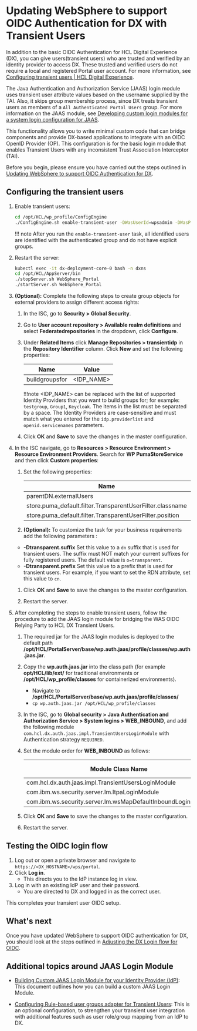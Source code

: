 # Updating WebSphere to support OIDC Authentication for DX with Transient Users

In addition to the basic OIDC Authentication for HCL Digital Experience (DX), you can give users(transient users) who are trusted and verified by an identity provider to access DX. These trusted and verified users do not require a local and registered Portal user account. For more information, see [Configuring transient users | HCL Digital Experience](https://help.hcltechsw.com/digital-experience/9.5/security/openid_trans_users.html).

The Java Authentication and Authorization Service (JAAS) login module uses transient user attribute values based on the username supplied by the TAI. Also, it skips group membership process, since DX treats transient users as members of a `All Authenticated Portal Users` group. For more information on the JAAS module, see [Developing custom login modules for a system login configuration for JAAS](https://www.ibm.com/docs/en/was-nd/9.0.5?topic=ujaaspmwa-developing-custom-login-modules-system-login-configuration-jaas).

This functionality allows you to write minimal custom code that can bridge components and provide DX-based applications to integrate with an OIDC OpenID Provider (OP). This configuration is for the basic login module that enables Transient Users with any inconsistent Trust Association Interceptor (TAI).

Before you begin, please ensure you have carried out the steps outlined in [Updating WebSphere to support OIDC Authentication for DX](../dx-update-webshpere-for-oidc.md).

## Configuring the transient users

1. Enable transient users:

    ```sh
    cd /opt/HCL/wp_profile/ConfigEngine
    ./ConfigEngine.sh enable-transient-user -DWasUserId=wpsadmin -DWasPassword=wpsadmin
    ```

    !!! note
        After you run the `enable-transient-user` task, all identified users are identified with the authenticated group and do not have explicit groups.

2. Restart the server:

    ```sh
    kubectl exec -it dx-deployment-core-0 bash -n dxns
    cd /opt/HCL/AppServer/bin 
    ./stopServer.sh WebSphere_Portal
    ./startServer.sh WebSphere_Portal
    ```

3. **(Optional):** Complete the following steps to create group objects for external providers to assign different access rights:

    1. In the ISC, go to **Security > Global Security**.

    1. Go to **User account repository > Available realm definitions** and select **Federatedrepositories** in the dropdown,  click **Configure**.

    1. Under **Related Items** click **Manage Repositories > transientidp** in the **Repository Identifier** column. Click **New** and set the following properties:

        | Name                                  | Value            |
        | ------------------------------------- | ---------------- |
        | buildgroupsfor                        | &lt;IDP_NAME&gt; |

        !!!note
            &lt;IDP_NAME&gt; can be replaced with the list of supported Identity Providers that you want to build groups for; for example: `testgroup`, `Group1`, `Keycloak`. The items in the list must be separated by a space. The Identity Providers are case-sensitive and must match what you entered for the `idp.providerlist` and `openid.servicenames` parameters.

    1. Click **OK** and  **Save** to save the changes in the master configuration.

4. In the ISC navigate, go to **Resources > Resource Environment > Resource Environment Providers**. Search for **WP PumaStoreService** and then click **Custom properties**:

    1. Set the following properties:

        | Name | Value |
        | ---- | ---- |
        | parentDN.externalUsers | o=transparent |
        | store.puma_default.filter.TransparentUserFilter.classname | com.ibm.wps.um.TransparentUserFilter |
        | store.puma_default.filter.TransparentUserFilter.position | -10 |

    2. **(Optional):** To customize the task for your business requirements add the following parameters : 
    - **-Dtransparent.suffix** Set this value to a `dn` suffix that is used for transient users. The suffix must NOT match your current suffixes for fully registered users. The default value is `o=transparent`. 
    - **-Dtransparent.prefix** Set this value to a prefix that is used for transient users. For example, if you want to set the RDN attribute, set this value to `cn`.

    1. Click **OK** and **Save** to save the changes to the master configuration.

    1. Restart the server.

5. After completing the steps to enable transient users, follow the procedure to add the JAAS login module for bridging the WAS OIDC Relying Party to HCL DX Transient Users.

    1. The required jar for the JAAS login modules is deployed to the default path **/opt/HCL/PortalServer/base/wp.auth.jaas/profile/classes/wp.auth.jaas.jar**.

    2. Copy the **wp.auth.jaas.jar** into the class path (for example **opt/HCL/lib/ext/** for traditional environments or **/opt/HCL/wp_profile/classes** for containerized environments).
        - Navigate to **/opt/HCL/PortalServer/base/wp.auth.jaas/profile/classes/**
        - `cp wp.auth.jaas.jar /opt/HCL/wp_profile/classes`

    3. In the ISC, go to **Global security > Java Authentication and Authorization Service > System logins > WEB_INBOUND**, and add the following module `com.hcl.dx.auth.jaas.impl.TransientUsersLoginModule` with Authentication strategy `REQUIRED`.

    4. Set the module order for **WEB_INBOUND** as follows:

        | Module Class Name | Module Order |
        | --- | --- |
        | com.hcl.dx.auth.jaas.impl.TransientUsersLoginModule | 1 |
        | com.ibm.ws.security.server.lm.ltpaLoginModule | 2 |
        | com.ibm.ws.security.server.lm.wsMapDefaultInboundLoginModule | 3 |

    5. Click **OK** and **Save**  to save the changes to the master configuration.

    6. Restart the server.

## Testing the OIDC login flow

1. Log out or open a private browser and navigate to `https://<DX_HOSTNAME>/wps/portal`.
2. Click **Log in**.
    - This directs you to the IdP instance log in view.
3. Log in with an existing IdP user and their password.
    - You are directed to DX and logged in as the correct user.

This completes your transient user OIDC setup.

## What's next

Once you have updated WebSphere to support OIDC authentication for DX, you should look at the steps outlined in [Adjusting the DX Login flow for OIDC](../dx-integration.md).

## Additional topics around JAAS Login Module

- [Building Custom JAAS Login Module for your Identity Provider (IdP)](./transient-users-building-jaas-modules): This document outlines how you can build a custom JAAS Login Module.

- [Configuring Rule-based user groups adapter for Transient Users](./transient-users-softgroups-configuration.md): This is an optional configuration, to strengthen your transient user integration with additional features such as user role/group mapping from an IdP to DX.

